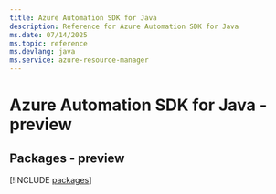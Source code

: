 ```yaml
---
title: Azure Automation SDK for Java
description: Reference for Azure Automation SDK for Java
ms.date: 07/14/2025
ms.topic: reference
ms.devlang: java
ms.service: azure-resource-manager
---
```

# Azure Automation SDK for Java - preview
## Packages - preview
[!INCLUDE [packages](automation-index.md)]